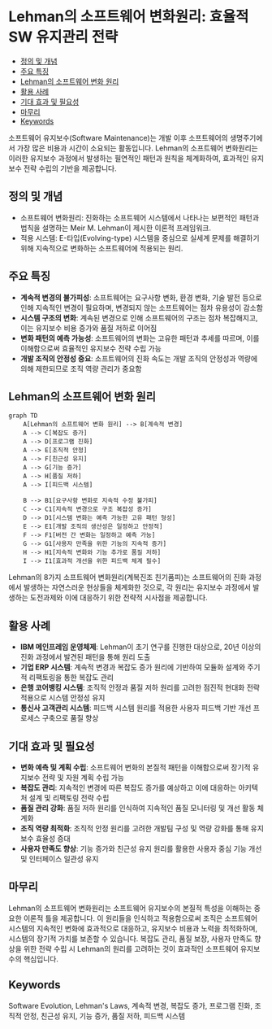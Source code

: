 # Lehman의 소프트웨어 변화원리: 효율적 SW 유지관리 전략

<!-- mtoc-start -->

- [정의 및 개념](#정의-및-개념)
- [주요 특징](#주요-특징)
- [Lehman의 소프트웨어 변화 원리](#lehman의-소프트웨어-변화-원리)
- [활용 사례](#활용-사례)
- [기대 효과 및 필요성](#기대-효과-및-필요성)
- [마무리](#마무리)
- [Keywords](#keywords)

<!-- mtoc-end -->

소프트웨어 유지보수(Software Maintenance)는 개발 이후 소프트웨어의 생명주기에서 가장 많은 비용과 시간이 소요되는 활동입니다. Lehman의 소프트웨어 변화원리는 이러한 유지보수 과정에서 발생하는 필연적인 패턴과 원칙을 체계화하여, 효과적인 유지보수 전략 수립의 기반을 제공합니다.

## 정의 및 개념

- 소프트웨어 변화원리: 진화하는 소프트웨어 시스템에서 나타나는 보편적인 패턴과 법칙을 설명하는 Meir M. Lehman이 제시한 이론적 프레임워크.
- 적용 시스템: E-타입(Evolving-type) 시스템을 중심으로 실세계 문제를 해결하기 위해 지속적으로 변화하는 소프트웨어에 적용되는 원리.

## 주요 특징

- **계속적 변경의 불가피성**: 소프트웨어는 요구사항 변화, 환경 변화, 기술 발전 등으로 인해 지속적인 변경이 필요하며, 변경되지 않는 소프트웨어는 점차 유용성이 감소함
- **시스템 구조의 변화**: 계속된 변경으로 인해 소프트웨어의 구조는 점차 복잡해지고, 이는 유지보수 비용 증가와 품질 저하로 이어짐
- **변화 패턴의 예측 가능성**: 소프트웨어의 변화는 고유한 패턴과 추세를 따르며, 이를 이해함으로써 효율적인 유지보수 전략 수립 가능
- **개발 조직의 안정성 중요**: 소프트웨어의 진화 속도는 개발 조직의 안정성과 역량에 의해 제한되므로 조직 역량 관리가 중요함

## Lehman의 소프트웨어 변화 원리

```mermaid
graph TD
    A[Lehman의 소프트웨어 변화 원리] --> B[계속적 변경]
    A --> C[복잡도 증가]
    A --> D[프로그램 진화]
    A --> E[조직적 안정]
    A --> F[친근성 유지]
    A --> G[기능 증가]
    A --> H[품질 저하]
    A --> I[피드백 시스템]

    B --> B1[요구사항 변화로 지속적 수정 불가피]
    C --> C1[지속적 변경으로 구조 복잡성 증가]
    D --> D1[시스템 변화는 예측 가능한 고유 패턴 형성]
    E --> E1[개발 조직의 생산성은 일정하고 안정적]
    F --> F1[버전 간 변화는 일정하고 예측 가능]
    G --> G1[사용자 만족을 위한 기능의 지속적 증가]
    H --> H1[지속적 변화와 기능 추가로 품질 저하]
    I --> I1[효과적 개선을 위한 피드백 체계 필수]
```

Lehman의 8가지 소프트웨어 변화원리(계복진조 친기품피)는 소프트웨어의 진화 과정에서 발생하는 자연스러운 현상들을 체계화한 것으로, 각 원리는 유지보수 과정에서 발생하는 도전과제와 이에 대응하기 위한 전략적 시사점을 제공합니다.

## 활용 사례

- **IBM 메인프레임 운영체제**: Lehman이 초기 연구를 진행한 대상으로, 20년 이상의 진화 과정에서 발견된 패턴을 통해 원리 도출
- **기업 ERP 시스템**: 계속적 변경과 복잡도 증가 원리에 기반하여 모듈화 설계와 주기적 리팩토링을 통한 복잡도 관리
- **은행 코어뱅킹 시스템**: 조직적 안정과 품질 저하 원리를 고려한 점진적 현대화 전략 적용으로 시스템 안정성 유지
- **통신사 고객관리 시스템**: 피드백 시스템 원리를 적용한 사용자 피드백 기반 개선 프로세스 구축으로 품질 향상

## 기대 효과 및 필요성

- **변화 예측 및 계획 수립**: 소프트웨어 변화의 본질적 패턴을 이해함으로써 장기적 유지보수 전략 및 자원 계획 수립 가능
- **복잡도 관리**: 지속적인 변경에 따른 복잡도 증가를 예상하고 이에 대응하는 아키텍처 설계 및 리팩토링 전략 수립
- **품질 관리 강화**: 품질 저하 원리를 인식하여 지속적인 품질 모니터링 및 개선 활동 체계화
- **조직 역량 최적화**: 조직적 안정 원리를 고려한 개발팀 구성 및 역량 강화를 통해 유지보수 효율성 증대
- **사용자 만족도 향상**: 기능 증가와 친근성 유지 원리를 활용한 사용자 중심 기능 개선 및 인터페이스 일관성 유지

## 마무리

Lehman의 소프트웨어 변화원리는 소프트웨어 유지보수의 본질적 특성을 이해하는 중요한 이론적 틀을 제공합니다. 이 원리들을 인식하고 적용함으로써 조직은 소프트웨어 시스템의 지속적인 변화에 효과적으로 대응하고, 유지보수 비용과 노력을 최적화하며, 시스템의 장기적 가치를 보존할 수 있습니다. 복잡도 관리, 품질 보장, 사용자 만족도 향상을 위한 전략 수립 시 Lehman의 원리를 고려하는 것이 효과적인 소프트웨어 유지보수의 핵심입니다.

## Keywords

Software Evolution, Lehman's Laws, 계속적 변경, 복잡도 증가, 프로그램 진화, 조직적 안정, 친근성 유지, 기능 증가, 품질 저하, 피드백 시스템
